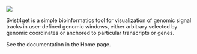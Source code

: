 ![](https://sun1-1.userapi.com/c830708/v830708875/1b85e9/6fnZeL3jWqw.jpg)

Svist4get is a simple bioinformatics tool for visualization of genomic signal tracks in user-defined genomic windows, either arbitrary selected by genomic coordinates or anchored to particular transcripts or genes.

See the documentation in the Home page.
